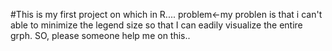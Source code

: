 #This is my first project on which in R....
problem<-my problen is that i can't able to minimize the legend size so that I can eadily visualize the entire grph.
SO, please someone help me on this..
